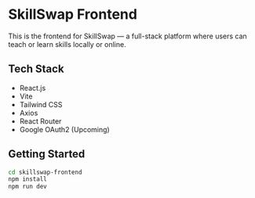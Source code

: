 # SkillSwap Frontend

This is the frontend for SkillSwap — a full-stack platform where users can teach or learn skills locally or online.

## Tech Stack
- React.js
- Vite
- Tailwind CSS
- Axios
- React Router
- Google OAuth2 (Upcoming)

## Getting Started

```bash
cd skillswap-frontend
npm install
npm run dev
